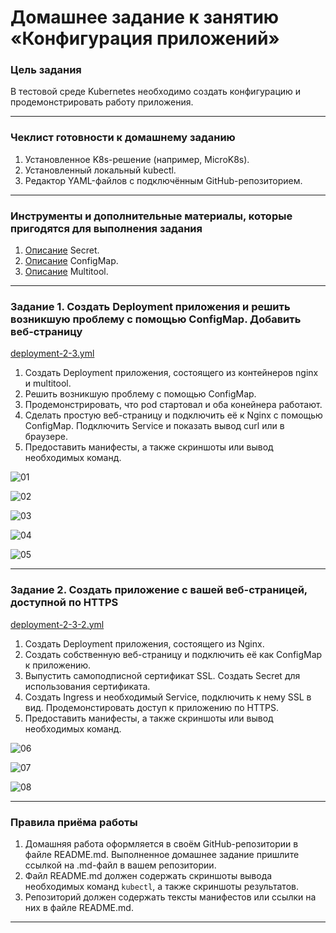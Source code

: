 # Домашнее задание к занятию «Конфигурация приложений»

### Цель задания

В тестовой среде Kubernetes необходимо создать конфигурацию и продемонстрировать работу приложения.

------

### Чеклист готовности к домашнему заданию

1. Установленное K8s-решение (например, MicroK8s).
2. Установленный локальный kubectl.
3. Редактор YAML-файлов с подключённым GitHub-репозиторием.

------

### Инструменты и дополнительные материалы, которые пригодятся для выполнения задания

1. [Описание](https://kubernetes.io/docs/concepts/configuration/secret/) Secret.
2. [Описание](https://kubernetes.io/docs/concepts/configuration/configmap/) ConfigMap.
3. [Описание](https://github.com/wbitt/Network-MultiTool) Multitool.

------

### Задание 1. Создать Deployment приложения и решить возникшую проблему с помощью ConfigMap. Добавить веб-страницу

[deployment-2-3.yml](https://github.com/perepelitsyn-alexei/devops-netology/blob/9f0f23e15295a20aed476c47225cde47f52e3123/kuber-homeworks/2.3/deployment-2-3.yml)

1. Создать Deployment приложения, состоящего из контейнеров nginx и multitool.
2. Решить возникшую проблему с помощью ConfigMap.
3. Продемонстрировать, что pod стартовал и оба конейнера работают.
4. Сделать простую веб-страницу и подключить её к Nginx с помощью ConfigMap. Подключить Service и показать вывод curl или в браузере.
5. Предоставить манифесты, а также скриншоты или вывод необходимых команд.

![01](https://github.com/user-attachments/assets/b54292c3-7487-4ce9-9f0a-589af7a03d7c)

![02](https://github.com/user-attachments/assets/24c389c9-6830-42d1-9542-8dfde8bcc9de)

![03](https://github.com/user-attachments/assets/241e711d-fd35-4b09-b3b2-6515d2ca17e4)

![04](https://github.com/user-attachments/assets/d6f54253-1724-438b-9f91-96d4ff20bac3)

![05](https://github.com/user-attachments/assets/d2370d31-71c7-40e2-9013-66d1baaccfa7)

------

### Задание 2. Создать приложение с вашей веб-страницей, доступной по HTTPS 

[deployment-2-3-2.yml](https://github.com/perepelitsyn-alexei/devops-netology/blob/9f0f23e15295a20aed476c47225cde47f52e3123/kuber-homeworks/2.3/deployment-2-3-2.yml)

1. Создать Deployment приложения, состоящего из Nginx.
2. Создать собственную веб-страницу и подключить её как ConfigMap к приложению.
3. Выпустить самоподписной сертификат SSL. Создать Secret для использования сертификата.
4. Создать Ingress и необходимый Service, подключить к нему SSL в вид. Продемонстировать доступ к приложению по HTTPS. 
4. Предоставить манифесты, а также скриншоты или вывод необходимых команд.

![06](https://github.com/user-attachments/assets/9a1ed271-bddc-4398-965a-abbf18430deb)

![07](https://github.com/user-attachments/assets/bd204715-001f-46fa-a49d-9ed5dca76851)

![08](https://github.com/user-attachments/assets/1734ea61-ae2f-4ecd-8d76-68ec00033a28)

------

### Правила приёма работы

1. Домашняя работа оформляется в своём GitHub-репозитории в файле README.md. Выполненное домашнее задание пришлите ссылкой на .md-файл в вашем репозитории.
2. Файл README.md должен содержать скриншоты вывода необходимых команд `kubectl`, а также скриншоты результатов.
3. Репозиторий должен содержать тексты манифестов или ссылки на них в файле README.md.

------
